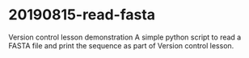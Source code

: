# 20190815-read-fasta
Version control lesson demonstration
A simple python script to read a FASTA file and print the sequence as part of Version control lesson.
